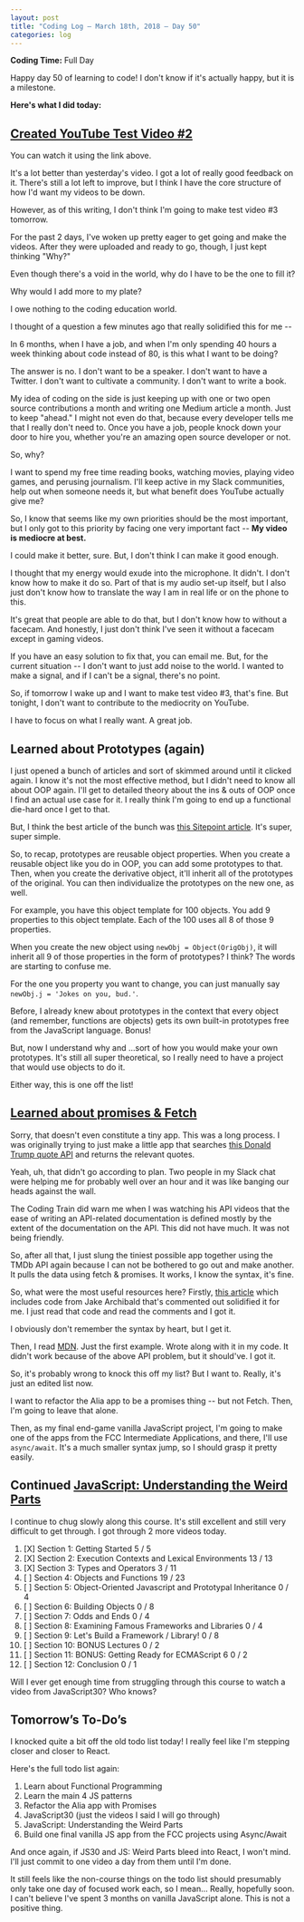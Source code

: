 ```yaml
---
layout: post
title: "Coding Log — March 18th, 2018 — Day 50"
categories: log
---
```


**Coding Time:** Full Day

Happy day 50 of learning to code! I don't know if it's actually happy, but it is a milestone.

**Here's what I did today:**

## [Created YouTube Test Video #2](https://youtu.be/PXdHGjzFKnE)

You can watch it using the link above. 

It's a lot better than yesterday's video. I got a lot of really good feedback on it. There's still a lot left to improve, but I think I have the core structure of how I'd want my videos to be down.

However, as of this writing, I don't think I'm going to make test video #3 tomorrow. 

For the past 2 days, I've woken up pretty eager to get going and make the videos. After they were uploaded and ready to go, though, I just kept thinking "Why?"

Even though there's a void in the world, why do I have to be the one to fill it?

Why would I add more to my plate?

I owe nothing to the coding education world. 

I thought of a question a few minutes ago that really solidified this for me -- 

In 6 months, when I have a job, and when I'm only spending 40 hours a week thinking about code instead of 80, is this what I want to be doing?

The answer is no. I don't want to be a speaker. I don't want to have a Twitter. I don't want to cultivate a community. I don't want to write a book.

My idea of coding on the side is just keeping up with one or two open source contributions a month and writing one Medium article a month. Just to keep "ahead." I might not even do that, because every developer tells me that I really don't need to. Once you have a job, people knock down your door to hire you, whether you're an amazing open source developer or not.

So, why?

I want to spend my free time reading books, watching movies, playing video games, and perusing journalism. I'll keep active in my Slack communities, help out when someone needs it, but what benefit does YouTube actually give me?

So, I know that seems like my own priorities should be the most important, but I only got to this priority by facing one very important fact -- **My video is mediocre at best.** 

I could make it better, sure. But, I don't think I can make it good enough. 

I thought that my energy would exude into the microphone. It didn't. I don't know how to make it do so. Part of that is my audio set-up itself, but I also just don't know how to translate the way I am in real life or on the phone to this. 

It's great that people are able to do that, but I don't know how to without a facecam. And honestly, I just don't think I've seen it without a facecam except in gaming videos.

If you have an easy solution to fix that, you can email me. But, for the current situation -- I don't want to just add noise to the world. I wanted to make a signal, and if I can't be a signal, there's no point.

So, if tomorrow I wake up and I want to make test video #3, that's fine. But tonight, I don't want to contribute to the mediocrity on YouTube. 

I have to focus on what I really want. A great job.

## Learned about Prototypes (again)

I just opened a bunch of articles and sort of skimmed around until it clicked again. I know it's not the most effective method, but I didn't need to know all about OOP again. I'll get to detailed theory about the ins & outs of OOP once I find an actual use case for it. I really think I'm going to end up a functional die-hard once I get to that.

But, I think the best article of the bunch was [this Sitepoint article](https://www.sitepoint.com/prototypes-in-javascript/). It's super, super simple. 

So, to recap, prototypes are reusable object properties. When you create a reusable object like you do in OOP, you can add some prototypes to that. Then, when you create the derivative object, it'll inherit all of the prototypes of the original. You can then individualize the prototypes on the new one, as well.

For example, you have this object template for 100 objects. You add 9 properties to this object template. Each of the 100 uses all 8 of those 9 properties.

When you create the new object using `newObj = Object(OrigObj)`, it will inherit all 9 of those properties in the form of prototypes? I think? The words are starting to confuse me.

For the one you property you want to change, you can just manually say `newObj.j = 'Jokes on you, bud.'`. 

Before, I already knew about prototypes in the context that every object (and remember, functions are objects) gets its own built-in prototypes free from the JavaScript language. Bonus!

But, now I understand why and ...sort of how you would make your own prototypes. It's still all super theoretical, so I really need to have a project that would use objects to do it.

Either way, this is one off the list!

## [Learned about promises & Fetch](https://rainy-singer.glitch.me/)

Sorry, that doesn't even constitute a tiny app. This was a long process. I was originally trying to just make a little app that searches [this Donald Trump quote API](http://tronalddump.io) and returns the relevant quotes. 

Yeah, uh, that didn't go according to plan. Two people in my Slack chat were helping me for probably well over an hour and it was like banging our heads against the wall.

The Coding Train did warn me when I was watching his API videos that the ease of writing an API-related documentation is defined mostly by the extent of the documentation on the API. This did not have much. It was not being friendly. 

So, after all that, I just slung the tiniest possible app together using the TMDb API again because I can not be bothered to go out and make another. It pulls the data using fetch & promises. It works, I know the syntax, it's fine.

So, what were the most useful resources here? Firstly, [this article](https://davidwalsh.name/promises) which includes code from Jake Archibald that's commented out solidified it for me. I just read that code and read the comments and I got it. 

I obviously don't remember the syntax by heart, but I get it.

Then, I read [MDN](https://developer.mozilla.org/en-US/docs/Web/API/Fetch_API/Using_Fetch). Just the first example. Wrote along with it in my code. It didn't work because of the above API problem, but it should've. I got it. 

So, it's probably wrong to knock this off my list? But I want to. Really, it's just an edited list now.

I want to refactor the Alia app to be a promises thing -- but not Fetch. Then, I'm going to leave that alone. 

Then, as my final end-game vanilla JavaScript project, I'm going to make one of the apps from the FCC Intermediate Applications, and there, I'll use `async/await`. It's a much smaller syntax jump, so I should grasp it pretty easily.

## Continued [JavaScript: Understanding the Weird Parts](http://udemy.com/understand-javascript)

I continue to chug slowly along this course. It's still excellent and still very difficult to get through. I got through 2 more videos today. 

1. [X] Section 1: Getting Started 5 / 5
2. [X] Section 2: Execution Contexts and Lexical Environments 13 / 13
3. [X] Section 3: Types and Operators 3 / 11
4. [ ] Section 4: Objects and Functions 19 / 23
5. [ ] Section 5: Object-Oriented Javascript and Prototypal Inheritance 0 / 4
6. [ ] Section 6: Building Objects 0 / 8 
7. [ ] Section 7: Odds and Ends 0 / 4
8. [ ] Section 8: Examining Famous Frameworks and Libraries 0 / 4
9. [ ] Section 9: Let's Build a Framework / Library! 0 / 8
10. [ ] Section 10: BONUS Lectures 0 / 2
11. [ ] Section 11: BONUS: Getting Ready for ECMAScript 6 0 / 2
12. [ ] Section 12: Conclusion 0 / 1

Will I ever get enough time from struggling through this course to watch a video from JavaScript30? Who knows?

## Tomorrow’s To-Do’s

I knocked quite a bit off the old todo list today! I really feel like I'm stepping closer and closer to React.

Here's the full todo list again:

1. Learn about Functional Programming 
2. Learn the main 4 JS patterns
3. Refactor the Alia app with Promises
4. JavaScript30 (just the videos I said I will go through)
5. JavaScript: Understanding the Weird Parts 
6. Build one final vanilla JS app from the FCC projects using Async/Await

And once again, if JS30 and JS: Weird Parts bleed into React, I won't mind. I'll just commit to one video a day from them until I'm done. 

It still feels like the non-course things on the todo list should presumably only take one day of focused work each, so I mean... Really, hopefully soon. I can't believe I've spent 3 months on vanilla JavaScript alone. This is not a positive thing. 
